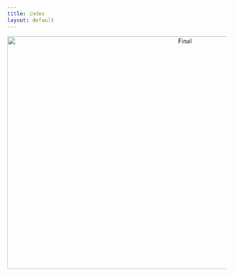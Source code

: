 ```yaml
---
title: index
layout: default
---
```


<center>
<img src="https://farm6.staticflickr.com/5759/20720892102_b45e927415_o_d.jpg" alt="Final" height="534" width="800">
</center>
